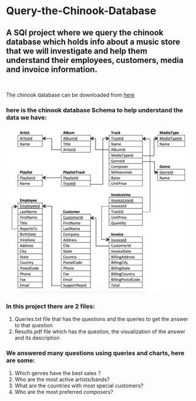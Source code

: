 # Query-the-Chinook-Database
## A SQl project where we query the chinook database which holds info about a music store that we will investigate and help them understand their employees, customers, media and invoice information.
<br/>

The chinook database can be downloaded from [here](https://video.udacity-data.com/topher/2021/March/6053d783_chinook-db/chinook-db.zip)

### here is the chinook database Schema to help understand the data we have:

![chinwook database schema](https://github.com/SalmaAlmasry/Query-the-Chinook-Database/blob/main/chinook%20database%20schema.png)


### In this project there are 2 files:
1. Queries.txt file that has the questions and the queries to get the answer to that question<br/>
2. Results.pdf file which has the question, the visualization of the answer and its description<br/>

### We answered many questions using queries and charts, here are some:
1. Which genres have the best sales ?
2. Who are the most active artists/bands?
3. What are the countries with most special customers?
4. Who are the most preferred composers?
